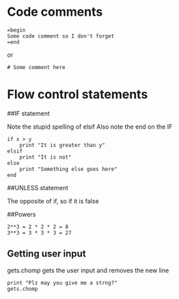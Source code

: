# Code comments

	=begin
	Some code comment so I don't forget
	=end

or 

	# Some comment here

# Flow control statements

##IF statement

Note the stupid spelling of elsif
Also note the end on the IF

	if x > y
		print "It is greater than y"
	elsif
		print "It is not"
	else
		print "Something else goes here"
	end

##UNLESS statement

The opposite of if, so if it is false

##Powers
	
	2**3 = 2 * 2 * 2 = 8
	3**3 = 3 * 3 * 3 = 27

	
## Getting user input

gets.chomp gets the user input and removes the new line

	print "Plz may you give me a strng?"
	gets.chomp